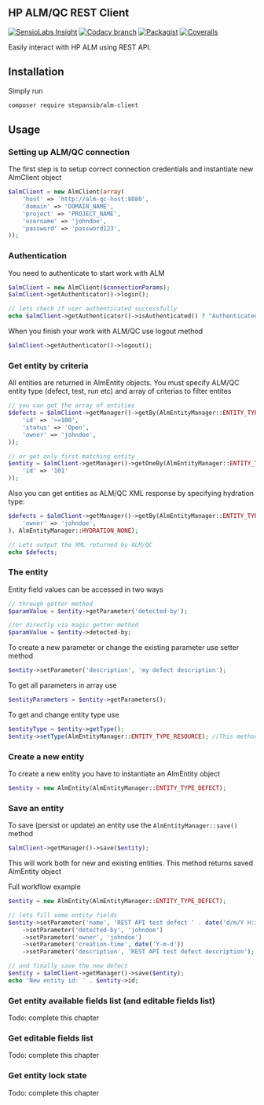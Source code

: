 ## HP ALM/QC REST Client   

[![SensioLabs Insight](https://img.shields.io/sensiolabs/i/03787473-bf91-4436-9173-5c395cea50d3.svg)](https://insight.sensiolabs.com/projects/03787473-bf91-4436-9173-5c395cea50d3)
[![Codacy branch](https://img.shields.io/codacy/1c4d056c8029418b8ffaf377994e96ce/master.svg)](https://www.codacy.com/app/stepan-sib/alm-client)
[![Packagist](https://img.shields.io/packagist/v/stepansib/alm-client.svg)](https://packagist.org/packages/stepansib/alm-client)
[![Coveralls](https://img.shields.io/coveralls/stepansib/alm-client.svg)](https://coveralls.io/github/stepansib/alm-client)

Easily interact with HP ALM using REST API. 

## Installation
Simply run
```bash
composer require stepansib/alm-client
```

## Usage
### Setting up ALM/QC connection
The first step is to setup correct connection credentials and instantiate new AlmClient object
```php
$almClient = new AlmClient(array(
    'host' => 'http://alm-qc-host:8080',
    'domain' => 'DOMAIN_NAME',
    'project' => 'PROJECT_NAME',
    'username' => 'johndoe',
    'password' => 'password123',
));
```

### Authentication
You need to authenticate to start work with ALM
```php
$almClient = new AlmClient($connectionParams);
$almClient->getAuthenticator()->login();

// lets check if user authenticated successfully
echo $almClient->getAuthenticator()->isAuthenticated() ? "Authenticated" : "Not authenticated";
```

When you finish your work with ALM/QC use logout method
```php
$almClient->getAuthenticator()->logout();
```

### Get entity by criteria
All entities are returned in AlmEntity objects. You must specify ALM/QC entity type (defect, test, run etc) and array of criterias to filter entites
```php
// you can get the array of entities
$defects = $almClient->getManager()->getBy(AlmEntityManager::ENTITY_TYPE_DEFECT, array(
    'id' => '>=100',
    'status' => 'Open',
    'owner' => 'johndoe',
));

// or get only first matching entity
$entity = $almClient->getManager()->getOneBy(AlmEntityManager::ENTITY_TYPE_DEFECT, array(
    'id' => '101'
));
```
Also you can get entities as ALM/QC XML response by specifying hydration type:
```php
$defects = $almClient->getManager()->getBy(AlmEntityManager::ENTITY_TYPE_DEFECT, array(
    'owner' => 'johndoe',
), AlmEntityManager::HYDRATION_NONE);

// Lets output the XML returned by ALM/QC
echo $defects;
```

### The entity
Entity field values can be accessed in two ways
```php
// through getter method
$paramValue = $entity->getParameter('detected-by');

//or directly via magic getter method 
$paramValue = $entity->detected-by;
```

To create a new parameter or change the existing parameter use setter method 
```php
$entity->setParameter('description', 'my defect description');
```

To get all parameters in array use 
```php
$entityParameters = $entity->getParameters();
```

To get and change entity type use
```php
$entityType = $entity->getType();
$entity->setType(AlmEntityManager::ENTITY_TYPE_RESOURCE); //This method also called in AlmEntity::__construct
```

### Create a new entity
To create a new entity you have to instantiate an AlmEntity object
```php
$entity = new AlmEntity(AlmEntityManager::ENTITY_TYPE_DEFECT);
```

### Save an entity
To save (persist or update) an entity use the `AlmEntityManager::save()` method
```php
$almClient->getManager()->save($entity);
```
This will work both for new and existing entities. This method returns saved AlmEntity object

Full workflow example
```php
$entity = new AlmEntity(AlmEntityManager::ENTITY_TYPE_DEFECT);

// lets fill some entity fields
$entity->setParameter('name', 'REST API test defect ' . date('d/m/Y H:i:s'))
    ->setParameter('detected-by', 'johndoe')
    ->setParameter('owner', 'johndoe')
    ->setParameter('creation-time', date('Y-m-d'))
    ->setParameter('description', 'REST API test defect description');

// and finally save the new defect
$entity = $almClient->getManager()->save($entity);
echo 'New entity id: ' . $entity->id;
```

### Get entity available fields list (and editable fields list)
Todo: complete this chapter

### Get editable fields list
Todo: complete this chapter

### Get entity lock state
Todo: complete this chapter
